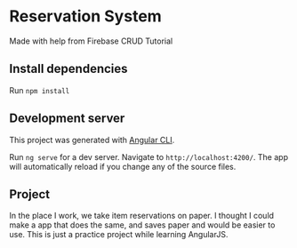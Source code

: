 # Reservation System

Made with help from Firebase CRUD Tutorial

## Install dependencies

Run `npm install` 

## Development server

This project was generated with [Angular CLI](https://github.com/angular/angular-cli).

Run `ng serve` for a dev server.
Navigate to `http://localhost:4200/`.
The app will automatically reload if you change any of the source files.

## Project

In the place I work, we take item reservations on paper. I thought I could make a app that does the same, and saves paper and would be
easier to use. This is just a practice project while learning AngularJS. 